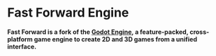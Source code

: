 # Fast Forward Engine

**Fast Forward is a fork of the [Godot Engine](https://godotengine.org), a feature-packed, cross-platform
game engine to create 2D and 3D games from a unified interface.**

